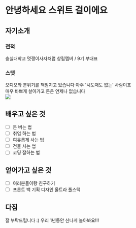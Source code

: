 # 안녕하세요 스위트 걸이에요

## 자기소개

### 전적
숭실대학교 멋쟁이사자처럼 창립멤버 /
9기 부대표
### 스탯
오디오와 분위기를 책임지고 있습니다 아주 '시도때도 없는' 사람이죠
<br>
매우 바쁘게 살아가고 돈은 언제나 없습니다
<br>
<img style="180px" src="https://stickershop.line-scdn.net/stickershop/v1/product/12189258/LINEStorePC/main.png;compress=true">

## 배우고 싶은 것

- [ ] 돈 버는 법
- [ ] 취업 하는 법
- [ ] 여유롭게 사는 법
- [ ] 건물 사는 법
- [ ] 코딩 잘하는 법

## 얻어가고 싶은 것

- [ ] 여러분들이랑 친구하기
- [ ] 프론트 백 기획 디자인 울트라 풀스택

## 다짐

잘 부탁드립니다 :) 우리 1년동안 신나게 놀아봐요!!!


